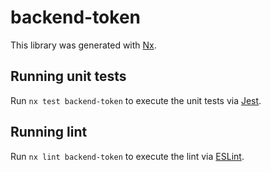 # backend-token

This library was generated with [Nx](https://nx.dev).

## Running unit tests

Run `nx test backend-token` to execute the unit tests via [Jest](https://jestjs.io).

## Running lint

Run `nx lint backend-token` to execute the lint via [ESLint](https://eslint.org/).
